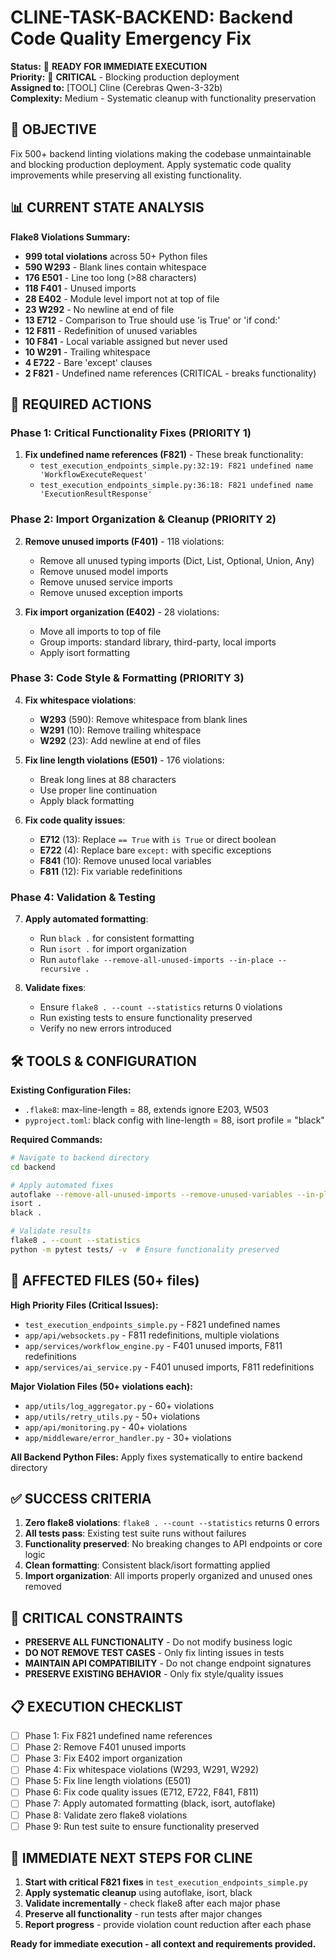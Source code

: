 # CLINE-TASK-BACKEND: Backend Code Quality Emergency Fix

**Status:** 🚀 **READY FOR IMMEDIATE EXECUTION**  
**Priority:** 🔴 **CRITICAL** - Blocking production deployment  
**Assigned to:** [TOOL] Cline (Cerebras Qwen-3-32b)  
**Complexity:** Medium - Systematic cleanup with functionality preservation  

## 🎯 OBJECTIVE

Fix 500+ backend linting violations making the codebase unmaintainable and blocking production deployment. Apply systematic code quality improvements while preserving all existing functionality.

## 📊 CURRENT STATE ANALYSIS

**Flake8 Violations Summary:**
- **999 total violations** across 50+ Python files
- **590 W293** - Blank lines contain whitespace
- **176 E501** - Line too long (>88 characters)  
- **118 F401** - Unused imports
- **28 E402** - Module level import not at top of file
- **23 W292** - No newline at end of file
- **13 E712** - Comparison to True should use 'is True' or 'if cond:'
- **12 F811** - Redefinition of unused variables
- **10 F841** - Local variable assigned but never used
- **10 W291** - Trailing whitespace
- **4 E722** - Bare 'except' clauses
- **2 F821** - Undefined name references (CRITICAL - breaks functionality)

## 🔧 REQUIRED ACTIONS

### Phase 1: Critical Functionality Fixes (PRIORITY 1)
1. **Fix undefined name references (F821)** - These break functionality:
   - `test_execution_endpoints_simple.py:32:19: F821 undefined name 'WorkflowExecuteRequest'`
   - `test_execution_endpoints_simple.py:36:18: F821 undefined name 'ExecutionResultResponse'`

### Phase 2: Import Organization & Cleanup (PRIORITY 2)
2. **Remove unused imports (F401)** - 118 violations:
   - Remove all unused typing imports (Dict, List, Optional, Union, Any)
   - Remove unused model imports
   - Remove unused service imports
   - Remove unused exception imports

3. **Fix import organization (E402)** - 28 violations:
   - Move all imports to top of file
   - Group imports: standard library, third-party, local imports
   - Apply isort formatting

### Phase 3: Code Style & Formatting (PRIORITY 3)
4. **Fix whitespace violations**:
   - **W293** (590): Remove whitespace from blank lines
   - **W291** (10): Remove trailing whitespace
   - **W292** (23): Add newline at end of files

5. **Fix line length violations (E501)** - 176 violations:
   - Break long lines at 88 characters
   - Use proper line continuation
   - Apply black formatting

6. **Fix code quality issues**:
   - **E712** (13): Replace `== True` with `is True` or direct boolean
   - **E722** (4): Replace bare `except:` with specific exceptions
   - **F841** (10): Remove unused local variables
   - **F811** (12): Fix variable redefinitions

### Phase 4: Validation & Testing
7. **Apply automated formatting**:
   - Run `black .` for consistent formatting
   - Run `isort .` for import organization
   - Run `autoflake --remove-all-unused-imports --in-place --recursive .`

8. **Validate fixes**:
   - Ensure `flake8 . --count --statistics` returns 0 violations
   - Run existing tests to ensure functionality preserved
   - Verify no new errors introduced

## 🛠 TOOLS & CONFIGURATION

**Existing Configuration Files:**
- `.flake8`: max-line-length = 88, extends ignore E203, W503
- `pyproject.toml`: black config with line-length = 88, isort profile = "black"

**Required Commands:**
```bash
# Navigate to backend directory
cd backend

# Apply automated fixes
autoflake --remove-all-unused-imports --remove-unused-variables --in-place --recursive .
isort .
black .

# Validate results
flake8 . --count --statistics
python -m pytest tests/ -v  # Ensure functionality preserved
```

## 📁 AFFECTED FILES (50+ files)

**High Priority Files (Critical Issues):**
- `test_execution_endpoints_simple.py` - F821 undefined names
- `app/api/websockets.py` - F811 redefinitions, multiple violations
- `app/services/workflow_engine.py` - F401 unused imports, F811 redefinitions
- `app/services/ai_service.py` - F401 unused imports, F811 redefinitions

**Major Violation Files (50+ violations each):**
- `app/utils/log_aggregator.py` - 60+ violations
- `app/utils/retry_utils.py` - 50+ violations  
- `app/api/monitoring.py` - 40+ violations
- `app/middleware/error_handler.py` - 30+ violations

**All Backend Python Files:** Apply fixes systematically to entire backend directory

## ✅ SUCCESS CRITERIA

1. **Zero flake8 violations**: `flake8 . --count --statistics` returns 0 errors
2. **All tests pass**: Existing test suite runs without failures
3. **Functionality preserved**: No breaking changes to API endpoints or core logic
4. **Clean formatting**: Consistent black/isort formatting applied
5. **Import organization**: All imports properly organized and unused ones removed

## 🚨 CRITICAL CONSTRAINTS

- **PRESERVE ALL FUNCTIONALITY** - Do not modify business logic
- **DO NOT REMOVE TEST CASES** - Only fix linting issues in tests
- **MAINTAIN API COMPATIBILITY** - Do not change endpoint signatures
- **PRESERVE EXISTING BEHAVIOR** - Only fix style/quality issues

## 📋 EXECUTION CHECKLIST

- [ ] Phase 1: Fix F821 undefined name references
- [ ] Phase 2: Remove F401 unused imports  
- [ ] Phase 3: Fix E402 import organization
- [ ] Phase 4: Fix whitespace violations (W293, W291, W292)
- [ ] Phase 5: Fix line length violations (E501)
- [ ] Phase 6: Fix code quality issues (E712, E722, F841, F811)
- [ ] Phase 7: Apply automated formatting (black, isort, autoflake)
- [ ] Phase 8: Validate zero flake8 violations
- [ ] Phase 9: Run test suite to ensure functionality preserved

## 🎯 IMMEDIATE NEXT STEPS FOR CLINE

1. **Start with critical F821 fixes** in `test_execution_endpoints_simple.py`
2. **Apply systematic cleanup** using autoflake, isort, black
3. **Validate incrementally** - check flake8 after each major phase
4. **Preserve all functionality** - run tests after major changes
5. **Report progress** - provide violation count reduction after each phase

**Ready for immediate execution - all context and requirements provided.**
